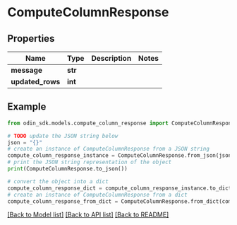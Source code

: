 # ComputeColumnResponse


## Properties

Name | Type | Description | Notes
------------ | ------------- | ------------- | -------------
**message** | **str** |  | 
**updated_rows** | **int** |  | 

## Example

```python
from odin_sdk.models.compute_column_response import ComputeColumnResponse

# TODO update the JSON string below
json = "{}"
# create an instance of ComputeColumnResponse from a JSON string
compute_column_response_instance = ComputeColumnResponse.from_json(json)
# print the JSON string representation of the object
print(ComputeColumnResponse.to_json())

# convert the object into a dict
compute_column_response_dict = compute_column_response_instance.to_dict()
# create an instance of ComputeColumnResponse from a dict
compute_column_response_from_dict = ComputeColumnResponse.from_dict(compute_column_response_dict)
```
[[Back to Model list]](../README.md#documentation-for-models) [[Back to API list]](../README.md#documentation-for-api-endpoints) [[Back to README]](../README.md)


